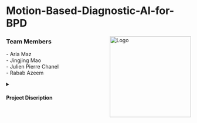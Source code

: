 # Motion-Based-Diagnostic-AI-for-BPD
<a href="https://github.com/AriaMaz">
<img src="https://github.com/Joycemaolol/Bipolar-disorder-and-machine-learning/assets/102880878/34bade9e-e294-449b-98f2-0cbe913f30c3" align="right" width="221" alt="Logo">
</a>

<h3 align="left">Team Members</h3>
- Aria Maz <br>
- Jingjing Mao <br> 
- Julien Pierre Chanel <br>
- Rabab Azeem <br>
<p><p>
  
  <details>
<summary><h4>Project Discription</h4></summary>
Bipolar disorder, especially bipolar II disorder, is known to have a high suicide and self-harm rate and a high misdiagnosis rate. This project attempts to identify patients with bipolar II disorder among healthy controls and patients with major depressive disorder. We used the motor activity data collected by the motion-sensitive sensor at Haukland University Hospital, Bergen, Norway and applied a convolutional neural network and a long short-term memory network with corresponding accuracies of 63.48% and 75.7%, respectively.
